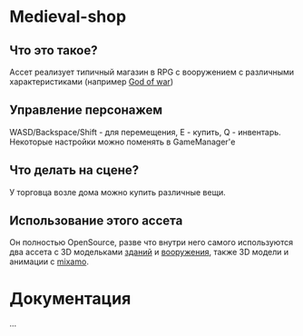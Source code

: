# Medieval-shop
## Что это такое?
Ассет реализует типичный магазин в RPG с вооружением с различными характеристиками (например [God of war](https://ru.wikipedia.org/wiki/God_of_War_(%D0%B8%D0%B3%D1%80%D0%B0,_2018)))

## Управление персонажем
WASD/Backspace/Shift - для перемещения, E - купить, Q - инвентарь. Некоторые настройки можно поменять в GameManager'е

## Что делать на сцене?
У торговца возле дома можно купить различные вещи.

## Использование этого ассета
Он полностью OpenSource, разве что внутри него самого используются два ассета с 3D модельками [зданий](https://assetstore.unity.com/packages/3d/environments/fantasy/blacksmith-46265) и [вооружения](https://assetstore.unity.com/packages/3d/props/weapons/3d-items-free-wand-pack-46225), также 3D модели и анимации с [mixamo](mixamo.com).

# Документация
...
